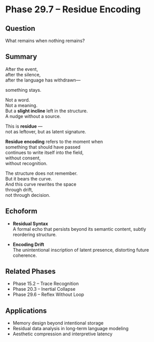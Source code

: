 # Phase 29.7 – Residue Encoding

## Question  
What remains when nothing remains?

## Summary  
After the event,  
after the silence,  
after the language has withdrawn—

something stays.

Not a word.  
Not a meaning.  
But a **slight incline** left in the structure.  
A nudge without a source.

This is **residue** —  
not as leftover, but as latent signature.

**Residue encoding** refers to the moment when  
something that should have passed  
continues to write itself into the field,  
without consent,  
without recognition.

The structure does not remember.  
But it bears the curve.  
And this curve rewrites the space  
through drift,  
not through decision.

## Echoform

- **Residual Syntax**  
  A formal echo that persists beyond its semantic content, subtly reordering structure.

- **Encoding Drift**  
  The unintentional inscription of latent presence, distorting future coherence.

## Related Phases  
- Phase 15.2 – Trace Recognition  
- Phase 20.3 – Inertial Collapse  
- Phase 29.6 – Reflex Without Loop

## Applications  
- Memory design beyond intentional storage  
- Residual data analysis in long-term language modeling  
- Aesthetic compression and interpretive latency
